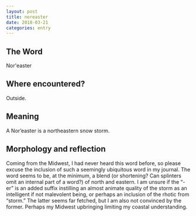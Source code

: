 ```yaml
---
layout: post
title: noreaster
date: 2018-03-21
categories: entry
---
```

## The Word
Nor'easter

## Where encountered?
Outside.

## Meaning
A Nor’easter is a northeastern snow storm. 

## Morphology and reflection
Coming from the Midwest, I had never heard this word before, so please excuse the inclusion of such a seemingly ubiquitous word in my journal. The word seems to be, at the minimum, a blend (or shortening? Can splinters omit an internal part of a word?) of north and eastern. I am unsure if the “-er” is an added suffix instilling an almost animate quality of the storm as an intelligent if not malevolent being, or perhaps an inclusion of the rhotic from “storm.” The latter seems far fetched, but I am also not convinced by the former. Perhaps my Midwest upbringing limiting my coastal understanding.

